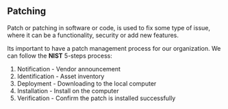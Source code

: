 ## Patching

Patch or patching in software or code, is used to fix some type of issue, where it can be a functionality, security or add new features.

Its important to have a patch management process for our organization. We can follow the **NIST** 5-steps process:

1. Notification - Vendor announcement
2. Identification - Asset inventory
3. Deployment - Downloading to the local computer
4. Installation - Install on the computer
5. Verification - Confirm the patch is installed successfully
